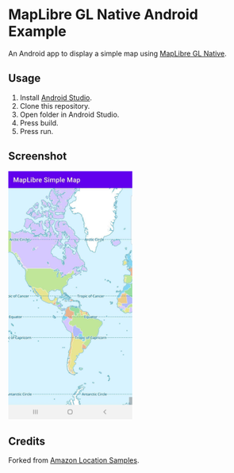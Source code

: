 # MapLibre GL Native Android Example

An Android app to display a simple map using [MapLibre GL Native](https://github.com/maplibre/maplibre-gl-native).

## Usage

1. Install [Android Studio](https://developer.android.com/studio/install).
2. Clone this repository.
3. Open folder in Android Studio.
4. Press build.
5. Press run.

## Screenshot

<img src="screenshot.jpg" alt="screenshot" width=250 />

## Credits

Forked from [Amazon Location Samples](https://github.com/aws-samples/amazon-location-samples).
